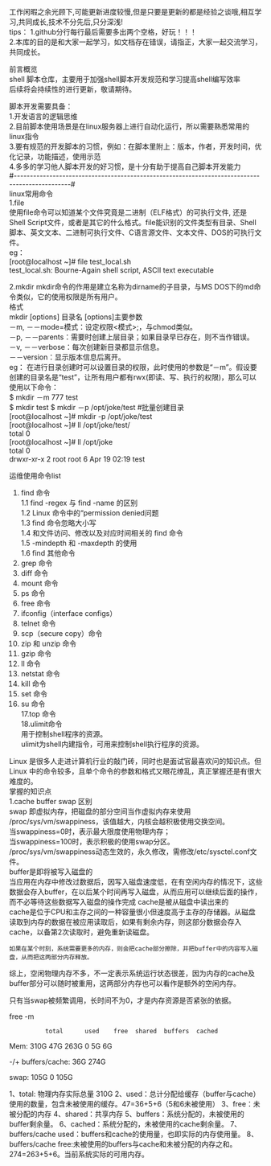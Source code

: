工作闲暇之余光顾下,可能更新进度较慢,但是只要是更新的都是经验之谈哦,相互学习,共同成长,技术不分先后,只分深浅!  
tips：
  1.github分行每行最后需要多出两个空格，好玩！！！  
  2.本库的目的是和大家一起学习，如文档存在错误，请指正，大家一起交流学习，共同成长。

前言概览  
shell 脚本仓库，主要用于加强shell脚本开发规范和学习提高shell编写效率  
后续将会持续性的进行更新，敬请期待。  

脚本开发需要具备：  
  1.开发语言的逻辑思维  
  2.目前脚本使用场景是在linux服务器上进行自动化运行，所以需要熟悉常用的linux指令  
  3.要有规范的开发脚本的习惯，例如：在脚本里附上：版本，作者，开发时间，优化记录，功能描述，使用示范  
  4.多多的学习他人脚本开发的好习惯，是十分有助于提高自己脚本开发能力  
#-----------------------------------------------------------------------------------------------#  
linux常用命令  
1.file  
使用file命令可以知道某个文件究竟是二进制（ELF格式）的可执行文件, 还是Shell Script文件，或者是其它的什么格式。file能识别的文件类型有目录、Shell脚本、英文文本、二进制可执行文件、C语言源文件、文本文件、DOS的可执行文件。  
eg：  
[root@localhost ~]# file test_local.sh   
test_local.sh: Bourne-Again shell script, ASCII text executable  

2.mkdir 
mkdir命令的作用是建立名称为dirname的子目录，与MS DOS下的md命令类似，它的使用权限是所有用户。   
格式   
mkdir [options] 目录名 
  [options]主要参数   
    －m, －－mode=模式：设定权限<模式>;，与chmod类似。  
    －p, －－parents：需要时创建上层目录；如果目录早已存在，则不当作错误。   
    －v, －－verbose：每次创建新目录都显示信息。   
    －－version：显示版本信息后离开。  
eg：
在进行目录创建时可以设置目录的权限，此时使用的参数是“－m”。假设要创建的目录名是“test”，让所有用户都有rwx(即读、写、执行的权限)，那么可以使用以下命令：  
$ mkdir －m 777 test  
$ mkdir test
$ mkdir －p /opt/joke/test  #批量创建目录  
[root@localhost ~]# mkdir -p /opt/joke/test    
[root@localhost ~]# ll /opt/joke/test/  
total 0  
[root@localhost ~]# ll /opt/joke  
total 0  
drwxr-xr-x 2 root root 6 Apr 19 02:19 test  

运维使用命令list  
1. find 命令  
1.1 find -regex 与 find -name 的区别  
1.2 Linux 命令中的“permission denied问题  
1.3 find 命令忽略大小写  
1.4 和文件访问、修改以及对应时间相关的 find 命令  
1.5 -mindepth 和 -maxdepth 的使用  
1.6 find 其他命令  
2. grep 命令  
3. diff 命令   
4. mount 命令   
5. ps 命令   
6. free 命令   
7. ifconfig（interface configs）  
8. telnet 命令   
9. scp（secure copy）命令   
10. zip 和 unzip 命令  
11. gzip 命令   
12. ll 命令   
13. netstat 命令   
14. kill 命令   
15. set 命令   
16. su 命令  
17.top 命令   
18.ulimit命令  
用于控制shell程序的资源。   
ulimit为shell内建指令，可用来控制shell执行程序的资源。   

Linux 是很多人走进计算机行业的敲门砖，同时也是面试官最喜欢问的知识点。但 Linux 中的命令较多，且单个命令的参数和格式又眼花缭乱，真正掌握还是有很大难度的。   
掌握的知识点   
1.cache buffer swap 区别   
swap 即虚拟内存，把磁盘的部分空间当作虚拟内存来使用   
  /proc/sys/vm/swappiness，该值越大，内核会越积极使用交换空间。   
  当swappiness=0时，表示最大限度使用物理内存；  
  当swappiness=100时，表示积极的使用swap分区。   
  /proc/sys/vm/swappiness动态生效的，永久修改，需修改/etc/sysctel.conf文件。   
buffer是即将被写入磁盘的   
    当应用在内存中修改过数据后，因写入磁盘速度低，在有空闲内存的情况下，这些数据会存入buffer，在以后某个时间再写入磁盘，从而应用可以继续后面的操作，而不必等待这些数据写入磁盘的操作完成
cache是被从磁盘中读出来的  
    cache是位于CPU和主存之间的一种容量很小但速度高于主存的存储器。从磁盘读取到内存的数据在被应用读取后，如果有剩余内存，则这部分数据会存入cache，以备第2次读取时，避免重新读磁盘。   
    
    如果在某个时刻，系统需要更多的内存，则会把cache部分擦除，并把buffer中的内容写入磁盘，从而把这两部分内存释放。  

综上，空闲物理内存不多，不一定表示系统运行状态很差，因为内存的cache及buffer部分可以随时被重用，这两部分内存也可以看作是额外的空闲内存。   

只有当swap被频繁调用，长时间不为0，才是内存资源是否紧张的依据。   

free -m

              total      used    free  shared  buffers  cached

Mem:          310G        47G    263G      0      5G      6G

-/+ buffers/cache:        36G    274G 

swap:          105G        0      105G

1、total: 物理内存实际总量 310G
2、used：总计分配给缓存（buffer与cache）使用的数量，包含未被使用的缓存。47=36+5+6（5和6未被使用）
3、free：未被分配的内存
4、shared：共享内存
5、buffers：系统分配的，未被使用的buffer剩余量。
6、cached：系统分配的，未被使用的cache剩余量。
7、buffers/cache used：buffers和cache的使用量，也即实际的内存使用量。
8、buffers/cache free:未被使用的buffers与cache和未被分配的内存之和。274=263+5+6。当前系统实际的可用内存。


